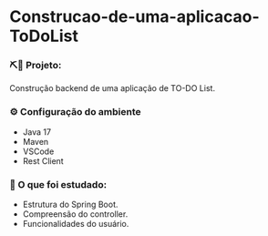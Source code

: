 # Construcao-de-uma-aplicacao-ToDoList

### ⛏🧱 Projeto: 
Construção backend de uma aplicação de TO-DO List.

### ⚙️ Configuração do ambiente
- Java 17
- Maven
- VSCode
- Rest Client

### 📖 O que foi estudado:
- Estrutura do Spring Boot.
- Compreensão do controller.
- Funcionalidades do usuário.
